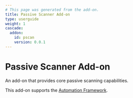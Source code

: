 ```yaml
---
# This page was generated from the add-on.
title: Passive Scanner Add-on
type: userguide
weight: 1
cascade:
  addon:
    id: pscan
    version: 0.0.1
---
```


# Passive Scanner Add-on

An add-on that provides core passive scanning capabilities.

This add-on supports the [Automation Framework](/docs/desktop/addons/passive-scanner/automation/).
